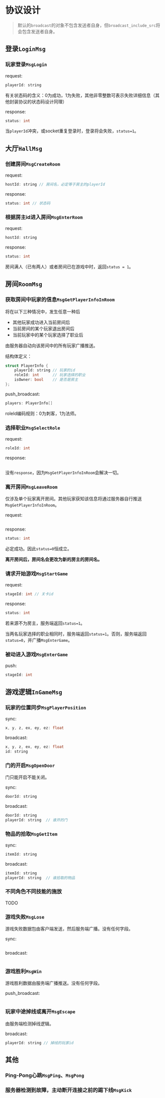 # 协议设计

> 默认的`broadcast`的对象不包含发送者自身，但`broadcast_include_src`将会包含发送者自身。

## 登录`LoginMsg`

### 玩家登录`MsgLogin`

request:

```c
playerId: string
```

有关状态码的含义：0为成功，1为失败，其他非零整数可表示失败详细信息（其他封装协议的状态码设计同理）

response:

```c
status: int
```

当`playerId`冲突，或socket重复登录时，登录将会失败，`status=1`。

## 大厅`HallMsg`

### 创建房间`MsgCreateRoom`

request:

```C
hostId: string // 房间名，必定等于房主的playerId
```

response:
```C
status: int // 状态码
```

### 根据房主id进入房间`MsgEnterRoom`

request:
```C
hostId: string
```

response:
```C
status: int
```

房间满人（已有两人）或者房间已在游戏中时，返回`status = 1`。

## 房间`RoomMsg`

### 获取房间中玩家的信息`MsgGetPlayerInfoInRoom`

将在以下三种情况中，发生任意一种后

* 其他玩家成功进入当前房间后
* 当前房间的某个玩家退出房间后
* 当前玩家中的某个玩家选择了职业后

由服务器自动向该房间中的所有玩家广播推送。

结构体定义：
```c
struct PlayerInfo {
    playerId: string // 玩家的id
    roleId: int      // 玩家选择的职业
    isOwner: bool    // 是否是房主
};
```

push_broadcast:
```c
players: PlayerInfo[]
```

roleId编码规则：0为刺客，1为法师。

### 选择职业`MsgSelectRole`

request:
```C
roleId: int
```

response:
```C

```

没有`response`，因为`MsgGetPlayerInfoInRoom`会解决一切。

### 离开房间`MsgLeaveRoom`

仅涉及单个玩家离开房间。其他玩家获知该信息将通过服务器自行推送`MsgGetPlayerInfoInRoom`。

request:
```c
```

response:
```c
status: int
```

必定成功。因此`status=0`恒成立。

**离开房间后，房间名会更改为新的房主的房间名。**

### 请求开始游戏`MsgStartGame`

request:
```C
stageId: int // 关卡id
```

response:
```C
status: int
```

若来源不为房主，服务端返回`status=1`。

当两名玩家选择的职业相同时，服务端返回`status=1`。否则，服务端返回`status=0`，并广播`MsgEnterGame`。

### 被动进入游戏`MsgEnterGame`

push:
```c
stageId: int
```

## 游戏逻辑`InGameMsg`

### 玩家的位置同步`MsgPlayerPosition`

sync:
```C
x, y, z, ex, ey, ez: float 
```

broadcast:
```C
x, y, z, ex, ey, ez: float
id: string
```

### 门的开启`MsgOpenDoor`

门只能开启不能关闭。

sync:
```C
doorId: string
```

broadcast:
```C
doorId: string
playerId: string  // 谁开的门
```

### 物品的拾取`MsgGetItem`

sync:
```C
itemId: string
```

broadcast:
```C
itemId: string
playerId: string  // 谁拾取的物品
```

### 不同角色不同技能的施放

TODO

### 游戏失败`MsgLose`

游戏失败数据包由客户端发送，然后服务端广播。没有任何字段。

sync:
```
```

broadcast:
```
```

### 游戏胜利`MsgWin`

游戏胜利数据由服务端广播推送。没有任何字段。

push_broadcast:
```
```

### 玩家中途掉线或离开`MsgEscape`

由服务端检测掉线逻辑。

broadcast:
```c
playerId: string // 掉线的玩家id
```

## 其他

### Ping-Pong心跳`MsgPing`、`MsgPong`

### 服务器检测到故障，主动断开连接之前的踢下线`MsgKick`

